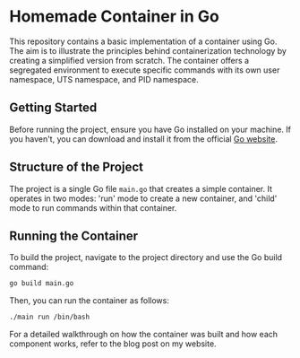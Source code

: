 # Homemade Container in Go

This repository contains a basic implementation of a container using Go. The aim is to illustrate the principles behind containerization technology by creating a simplified version from scratch. The container offers a segregated environment to execute specific commands with its own user namespace, UTS namespace, and PID namespace.

## Getting Started

Before running the project, ensure you have Go installed on your machine. If you haven't, you can download and install it from the official [Go website](https://golang.org/dl/).

## Structure of the Project

The project is a single Go file `main.go` that creates a simple container. It operates in two modes: 'run' mode to create a new container, and 'child' mode to run commands within that container.

## Running the Container

To build the project, navigate to the project directory and use the Go build command:

```bash
go build main.go
```

Then, you can run the container as follows:

```bash
./main run /bin/bash
```
For a detailed walkthrough on how the container was built and how each component works, refer to the blog post on my website.